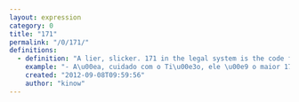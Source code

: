 ```yaml
---
layout: expression
category: 0
title: "171"
permalink: "/0/171/"
definitions:
  - definition: "A lier, slicker. 171 in the legal system is the code for embezzlement. A person that is said to be a \"171\" is someone with a very smart way of speaking, that knows how to convince another person, but that is always lying."
    example: "- A\u00ea, cuidado com o Ti\u00e3o, ele \u00e9 o maior 171 daqui da vila."
    created: "2012-09-08T09:59:56"
    author: "kinow"
---
```

